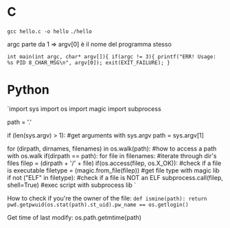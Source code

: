 # C
`gcc hello.c -o hello`
`./hello`

argc parte da 1 => argv[0] è il nome del programma stesso

`int main(int argc, char* argv[]){
	if(argc != 3){
		printf("ERR! Usage: %s PID 8_CHAR_MSG\n", argv[0]);
		exit(EXIT_FAILURE);
	}
`

# Python
`import sys
import os
import magic
import subprocess

path = '.'

if (len(sys.argv) > 1): #get arguments with sys.argv
	path = sys.argv[1]


for (dirpath, dirnames, filenames) in os.walk(path): #how to access a path with os.walk
	if(dirpath == path):
		for file in filenames: #iterate through dir's files
			filep = (dirpath + '/' + file)
			if(os.access(filep, os.X_OK)): #check if a file is executable
				filetype = (magic.from_file(filep)) #get file type with magic lib
				if not ("ELF" in filetype): #check if a file is NOT an ELF 
					subprocess.call(filep, shell=True) #exec script with subprocess lib
`					
					

How to check if you're the owner of the file:
`
def ismine(path):
    return pwd.getpwuid(os.stat(path).st_uid).pw_name == os.getlogin()
`

Get time of last modify:
  os.path.getmtime(path)
